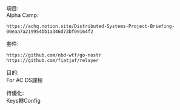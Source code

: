 項目:  
Alpha Camp: 

    https://achq.notion.site/Distributed-Systems-Project-Briefing-00eaa7a219954bb1a346d73bf09164f2

套件:  

    https://github.com/nbd-wtf/go-nostr  
    https://github.com/fiatjaf/relayer  
目的:  
    For AC DS課程

待優化:  
    Keys轉Config